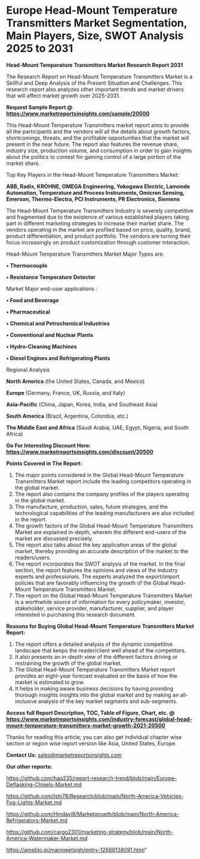 # Europe Head-Mount Temperature Transmitters Market Segmentation, Main Players, Size, SWOT Analysis 2025 to 2031

<strong>Head-Mount Temperature Transmitters Market Research Report 2031</strong>

The Research Report on Head-Mount Temperature Transmitters Market is a Skillful and Deep Analysis of the Present Situation and Challenges. This research report also analyzes other important trends and market drivers that will affect market growth over 2025-2031.

<strong>Request Sample Report @ <a href=https://www.marketreportsinsights.com/sample/20500>https://www.marketreportsinsights.com/sample/20500</a></strong>

This Head-Mount Temperature Transmitters market report aims to provide all the participants and the vendors will all the details about growth factors, shortcomings, threats, and the profitable opportunities that the market will present in the near future. The report also features the revenue share, industry size, production volume, and consumption in order to gain insights about the politics to contest for gaining control of a large portion of the market share.

Top Key Players in the Head-Mount Temperature Transmitters Market:

<strong>ABB, Radix, KROHNE, OMEGA Engineering, Yokogawa Electric, Lamonde Automation, Temperature and Process Instruments, Omicron Sensing, Emerson, Thermo-Electra, PCI Instruments, PR Electronics, Siemens</strong>

The Head-Mount Temperature Transmitters Industry is severely competitive and fragmented due to the existence of various established players taking part in different marketing strategies to increase their market share. The vendors operating in the market are profiled based on price, quality, brand, product differentiation, and product portfolio. The vendors are turning their focus increasingly on product customization through customer interaction.

Head-Mount Temperature Transmitters Market Major Types are:

<strong>• Thermocouple

• Resistance Temperature Detector</strong>

Market Major end-user applications :

<strong>• Food and Beverage

• Pharmaceutical

• Chemical and Petrochemical Industries

• Conventional and Nuclear Plants

• Hydro-Cleaning Machines

• Diesel Engines and Refrigerating Plants</strong>

Regional Analysis

</u><strong><b>North America</b></strong> (the United States, Canada, and Mexico)

<strong><b>Europe </b></strong>(Germany, France, UK, Russia, and Italy)

<strong><b>Asia-Pacific</b></strong> (China, Japan, Korea, India, and Southeast Asia)

<strong><b>South America</b></strong> (Brazil, Argentina, Colombia, etc.)

<strong><b>The Middle East and Africa</b></strong> (Saudi Arabia, UAE, Egypt, Nigeria, and South Africa)

<strong>Go For Interesting Discount Here: <a href=https://www.marketreportsinsights.com/discount/20500>https://www.marketreportsinsights.com/discount/20500</a></strong>

<strong>Points Covered in The Report:</strong>
<ol>
  <li>The major points considered in the Global Head-Mount Temperature Transmitters Market report include the leading competitors operating in the global market.</li>
  <li>The report also contains the company profiles of the players operating in the global market.</li>
  <li>The manufacture, production, sales, future strategies, and the technological capabilities of the leading manufacturers are also included in the report.</li>
  <li>The growth factors of the Global Head-Mount Temperature Transmitters Market are explained in-depth, wherein the different end-users of the market are discussed precisely.</li>
  <li>The report also talks about the key application areas of the global market, thereby providing an accurate description of the market to the readers/users.</li>
  <li>The report incorporates the SWOT analysis of the market. In the final section, the report features the opinions and views of the industry experts and professionals. The experts analyzed the export/import policies that are favorably influencing the growth of the Global Head-Mount Temperature Transmitters Market.</li>
  <li>The report on the Global Head-Mount Temperature Transmitters Market is a worthwhile source of information for every policymaker, investor, stakeholder, service provider, manufacturer, supplier, and player interested in purchasing this research document.</li>
</ol>
<strong>Reasons for Buying Global Head-Mount Temperature Transmitters Market Report:</strong>

<ol>
  <li>The report offers a detailed analysis of the dynamic competitive landscape that keeps the reader/client well ahead of the competitors.</li>
  <li>It also presents an in-depth view of the different factors driving or restraining the growth of the global market.</li>
  <li>The Global Head-Mount Temperature Transmitters Market report provides an eight-year forecast evaluated on the basis of how the market is estimated to grow.</li>
  <li>It helps in making aware business decisions by having providing thorough insights insights into the global market and by making an all-inclusive analysis of the key market segments and sub-segments.</li>
</ol>
<strong>Access full Report Description, TOC, Table of Figure, Chart, etc. @ <a href=https://www.marketreportsinsights.com/industry-forecast/global-head-mount-temperature-transmitters-market-growth-2021-20500>https://www.marketreportsinsights.com/industry-forecast/global-head-mount-temperature-transmitters-market-growth-2021-20500</a></strong>


Thanks for reading this article; you can also get individual chapter wise section or region wise report version like Asia, United States, Europe.

<strong>Contact Us:</strong>
sales@marketreportsinsights.com

<strong>Our other reports:</strong>

<a href=https://github.com/haq235/report-research-trend/blob/main/Europe-Deflasking-Chisels-Market.md>https://github.com/haq235/report-research-trend/blob/main/Europe-Deflasking-Chisels-Market.md</a>

<a href=https://github.com/Ishi78/Research/blob/main/North-America-Vehicles-Fog-Lights-Market.md>https://github.com/Ishi78/Research/blob/main/North-America-Vehicles-Fog-Lights-Market.md</a>

<a href=https://github.com/Hindavi8/Marketgrowth/blob/main/North-America-Refrigerators-Market.md>https://github.com/Hindavi8/Marketgrowth/blob/main/North-America-Refrigerators-Market.md</a>

<a href=https://github.com/cargo2301/marketing-strategy/blob/main/North-America-Watermaker-Market.md>https://github.com/cargo2301/marketing-strategy/blob/main/North-America-Watermaker-Market.md</a>

<a href=https://ameblo.jp/manmeetsigh/entry-12888138091.html>https://ameblo.jp/manmeetsigh/entry-12888138091.html</a>"
